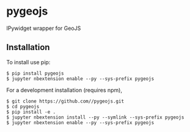 pygeojs
===============================

IPywidget wrapper for GeoJS

Installation
------------

To install use pip:

    $ pip install pygeojs
    $ jupyter nbextension enable --py --sys-prefix pygeojs


For a development installation (requires npm),

    $ git clone https://github.com//pygeojs.git
    $ cd pygeojs
    $ pip install -e .
    $ jupyter nbextension install --py --symlink --sys-prefix pygeojs
    $ jupyter nbextension enable --py --sys-prefix pygeojs
